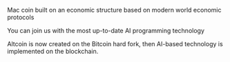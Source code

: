 
Mac coin built on an economic structure based on modern world economic protocols

You can join us with the most up-to-date AI programming technology

Altcoin is now created on the Bitcoin hard fork, then AI-based technology is implemented on the blockchain.
